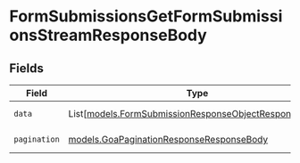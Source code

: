 # FormSubmissionsGetFormSubmissionsStreamResponseBody


## Fields

| Field                                                                                                          | Type                                                                                                           | Required                                                                                                       | Description                                                                                                    |
| -------------------------------------------------------------------------------------------------------------- | -------------------------------------------------------------------------------------------------------------- | -------------------------------------------------------------------------------------------------------------- | -------------------------------------------------------------------------------------------------------------- |
| `data`                                                                                                         | List[[models.FormSubmissionResponseObjectResponseBody](../models/formsubmissionresponseobjectresponsebody.md)] | :heavy_check_mark:                                                                                             | List of form submissions.                                                                                      |
| `pagination`                                                                                                   | [models.GoaPaginationResponseResponseBody](../models/goapaginationresponseresponsebody.md)                     | :heavy_check_mark:                                                                                             | Pagination parameters.                                                                                         |